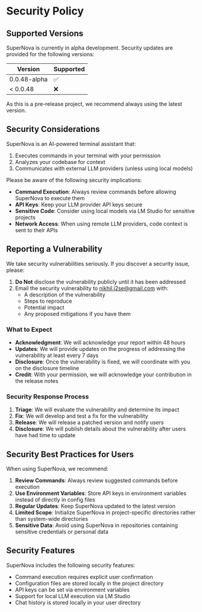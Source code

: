 # Security Policy

## Supported Versions

SuperNova is currently in alpha development. Security updates are provided for the following versions:

| Version | Supported          |
| ------- | ------------------ |
| 0.0.48-alpha | :white_check_mark: |
| < 0.0.48  | :x:                |

As this is a pre-release project, we recommend always using the latest version.

## Security Considerations

SuperNova is an AI-powered terminal assistant that:

1. Executes commands in your terminal with your permission
2. Analyzes your codebase for context
3. Communicates with external LLM providers (unless using local models)

Please be aware of the following security implications:

- **Command Execution**: Always review commands before allowing SuperNova to execute them
- **API Keys**: Keep your LLM provider API keys secure
- **Sensitive Code**: Consider using local models via LM Studio for sensitive projects
- **Network Access**: When using remote LLM providers, code context is sent to their APIs

## Reporting a Vulnerability

We take security vulnerabilities seriously. If you discover a security issue, please:

1. **Do Not** disclose the vulnerability publicly until it has been addressed
2. Email the security vulnerability to [nikhil.j2se@gmail.com](mailto:nikhil.j2se@gmail.com) with:
   - A description of the vulnerability
   - Steps to reproduce
   - Potential impact
   - Any proposed mitigations if you have them

### What to Expect

- **Acknowledgment**: We will acknowledge your report within 48 hours
- **Updates**: We will provide updates on the progress of addressing the vulnerability at least every 7 days
- **Disclosure**: Once the vulnerability is fixed, we will coordinate with you on the disclosure timeline
- **Credit**: With your permission, we will acknowledge your contribution in the release notes

### Security Response Process

1. **Triage**: We will evaluate the vulnerability and determine its impact
2. **Fix**: We will develop and test a fix for the vulnerability
3. **Release**: We will release a patched version and notify users
4. **Disclosure**: We will publish details about the vulnerability after users have had time to update

## Security Best Practices for Users

When using SuperNova, we recommend:

1. **Review Commands**: Always review suggested commands before execution
2. **Use Environment Variables**: Store API keys in environment variables instead of directly in config files
3. **Regular Updates**: Keep SuperNova updated to the latest version
4. **Limited Scope**: Initialize SuperNova in project-specific directories rather than system-wide directories
5. **Sensitive Data**: Avoid using SuperNova in repositories containing sensitive credentials or personal data

## Security Features

SuperNova includes the following security features:

- Command execution requires explicit user confirmation
- Configuration files are stored locally in the project directory
- API keys can be set via environment variables
- Support for local LLM execution via LM Studio
- Chat history is stored locally in your user directory 
